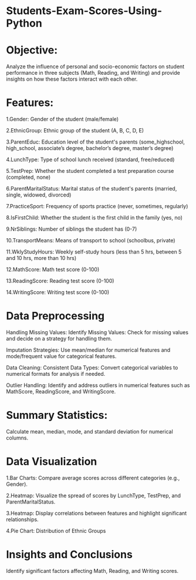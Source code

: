 # Students-Exam-Scores-Using-Python

# Objective: 
Analyze the influence of personal and socio-economic factors on student performance in three subjects (Math, Reading, and Writing) and provide insights on how these factors interact with each other.
# Features:

1.Gender: Gender of the student (male/female)

2.EthnicGroup: Ethnic group of the student (A, B, C, D, E)

3.ParentEduc: Education level of the student's parents (some_highschool, high_school, associate’s degree, bachelor’s degree, master’s degree)

4.LunchType: Type of school lunch received (standard, free/reduced)

5.TestPrep: Whether the student completed a test preparation course (completed, none)

6.ParentMaritalStatus: Marital status of the student's parents (married, single, widowed, divorced)

7.PracticeSport: Frequency of sports practice (never, sometimes, regularly)

8.IsFirstChild: Whether the student is the first child in the family (yes, no)

9.NrSiblings: Number of siblings the student has (0-7)

10.TransportMeans: Means of transport to school (schoolbus, private)

11.WklyStudyHours: Weekly self-study hours (less than 5 hrs, between 5 and 10 hrs, more than 10 hrs)

12.MathScore: Math test score (0-100)

13.ReadingScore: Reading test score (0-100)

14.WritingScore: Writing test score (0-100)

# Data Preprocessing
Handling Missing Values:
Identify Missing Values: Check for missing values and decide on a strategy for handling them.

Imputation Strategies:
Use mean/median for numerical features and mode/frequent value for categorical features.

Data Cleaning:
Consistent Data Types: Convert categorical variables to numerical formats for analysis if needed.

Outlier Handling:
Identify and address outliers in numerical features such as MathScore, ReadingScore, and WritingScore.

# Summary Statistics: 

Calculate mean, median, mode, and standard deviation for numerical columns.

# Data Visualization

1.Bar Charts: Compare average scores across different categories (e.g., Gender).

2.Heatmap: Visualize the spread of scores by LunchType, TestPrep, and ParentMaritalStatus.

3.Heatmap: Display correlations between features and highlight significant relationships.

4.Pie Chart: Distribution of Ethnic Groups

# Insights and Conclusions
Identify significant factors affecting Math, Reading, and Writing scores.
